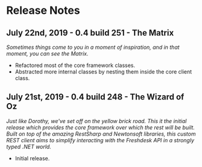 # Release Notes

## July 22nd, 2019 - 0.4 build 251 - The Matrix
*Sometimes things come to you in a moment of inspiration, and in that moment, you can see the Matrix.*
- Refactored most of the core framework classes.
- Abstracted more internal classes by nesting them inside the core client class.

## July 21st, 2019 - 0.4 build 248 - The Wizard of Oz
*Just like Dorothy, we've set off on the yellow brick road. This it the initial release which provides the core framework over which the rest will be built. Built on top of the amazing RestSharp and Newtonsoft libraries, this custom REST client aims to simplify interacting with the Freshdesk API in a strongly typed .NET world.*
- Initial release.
